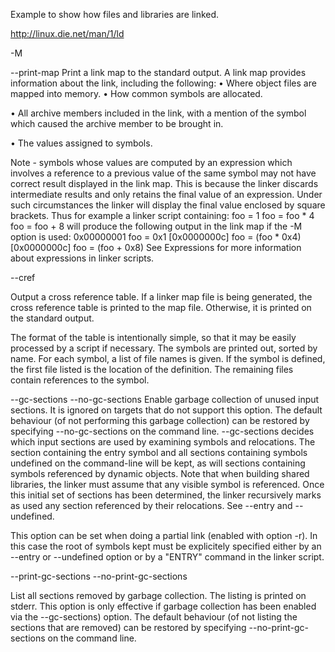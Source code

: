 Example to show how files and libraries are linked.

http://linux.die.net/man/1/ld

-M

--print-map Print a link map to the standard output. A link map
provides information about the link, including the following: •
Where object files are mapped into memory.  • How common symbols
are allocated.

• All archive members included in the link, with a mention of the
symbol which caused the archive member to be brought in.

• The values assigned to symbols.

Note - symbols whose values are computed by an expression which
involves a reference to a previous value of the same symbol may not
have correct result displayed in the link map. This is because the
linker discards intermediate results and only retains the final
value of an expression. Under such circumstances the linker will
display the final value enclosed by square brackets. Thus for example
a linker script containing: foo = 1 foo = foo * 4 foo = foo + 8
will produce the following output in the link map if the -M option
is used: 0x00000001                foo = 0x1 [0x0000000c]
foo = (foo * 0x4) [0x0000000c]                foo = (foo + 0x8) See
Expressions for more information about expressions in linker scripts.

--cref

Output a cross reference table. If a linker map file is being
generated, the cross reference table is printed to the map file.
Otherwise, it is printed on the standard output.

The format of the table is intentionally simple, so that it may be
easily processed by a script if necessary. The symbols are printed
out, sorted by name. For each symbol, a list of file names is given.
If the symbol is defined, the first file listed is the location of
the definition. The remaining files contain references to the symbol.

--gc-sections --no-gc-sections Enable garbage collection of unused
input sections. It is ignored on targets that do not support this
option. The default behaviour (of not performing this garbage
collection) can be restored by specifying --no-gc-sections on the
command line.  --gc-sections decides which input sections are used
by examining symbols and relocations. The section containing the
entry symbol and all sections containing symbols undefined on the
command-line will be kept, as will sections containing symbols
referenced by dynamic objects. Note that when building shared
libraries, the linker must assume that any visible symbol is
referenced. Once this initial set of sections has been determined,
the linker recursively marks as used any section referenced by their
relocations. See --entry and --undefined.

This option can be set when doing a partial link (enabled with
option -r). In this case the root of symbols kept must be explicitely
specified either by an --entry or --undefined option or by a "ENTRY"
command in the linker script.

--print-gc-sections --no-print-gc-sections

List all sections removed by garbage collection. The listing is
printed on stderr. This option is only effective if garbage collection
has been enabled via the --gc-sections) option. The default behaviour
(of not listing the sections that are removed) can be restored by
specifying --no-print-gc-sections on the command line.



